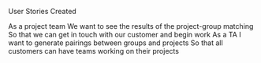 User Stories Created

As a project team We want to see the results of the project-group matching So that we can get in touch with our customer and begin work
As a TA I want to generate pairings between groups and projects So that all customers can have teams working on their projects